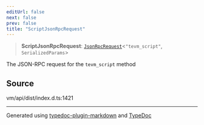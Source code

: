 ```yaml
---
editUrl: false
next: false
prev: false
title: "ScriptJsonRpcRequest"
---
```


> **ScriptJsonRpcRequest**: [`JsonRpcRequest`](/generated/type-aliases/jsonrpcrequest/)\<`"tevm_script"`, `SerializedParams`\>

The JSON-RPC request for the `tevm_script` method

## Source

vm/api/dist/index.d.ts:1421

***
Generated using [typedoc-plugin-markdown](https://www.npmjs.com/package/typedoc-plugin-markdown) and [TypeDoc](https://typedoc.org/)
